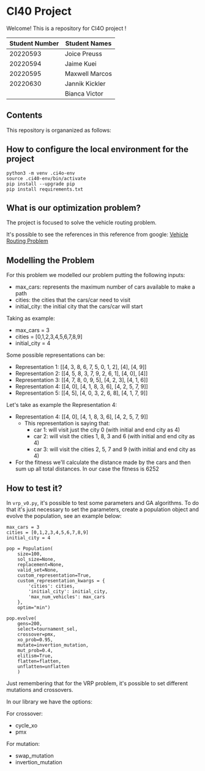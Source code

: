 # CI40 Project

Welcome! This is a repository for CI4O project ! 

| Student Number | Student Names |
|---|---|
| 20220593 | Joice Preuss | 
| 20220594 | Jaime Kuei | 
| 20220595 | Maxwell Marcos | 
| 20220630 | Jannik Kickler | 
|  | Bianca Victor |

## Contents
This repository is organanized as follows:

## How to configure the local environment for the project

 ```
python3 -m venv .ci4o-env
source .ci40-env/bin/activate
pip install --upgrade pip
pip install requirements.txt
 ```

## What is our optimization problem? 

The project is focused to solve the vehicle routing problem. 

It's possible to see the references in this reference from google:
[Vehicle Routing Problem](https://developers.google.com/optimization/routing/vrp)


## Modelling the Problem 

For this problem we modelled our problem putting the following inputs: 

- max_cars: represents the maximum number of cars available to make a path
- cities: the cities that the cars/car need to visit
- initial_city: the initial city that the cars/car will start

Taking as example: 
- max_cars = 3
- cities = [0,1,2,3,4,5,6,7,8,9]
- initial_city = 4

Some possible representations can be: 
- Representation 1: [[4, 3, 8, 6, 7, 5, 0, 1, 2], [4], [4, 9]]
- Representation 2: [[4, 5, 8, 3, 7, 9, 2, 6, 1], [4, 0], [4]]
- Representation 3: [[4, 7, 8, 0, 9, 5], [4, 2, 3], [4, 1, 6]]
- Representation 4: [[4, 0], [4, 1, 8, 3, 6], [4, 2, 5, 7, 9]]
- Representation 5: [[4, 5], [4, 0, 3, 2, 6, 8], [4, 1, 7, 9]]

Let's take as example the Representation 4: 
- Representation 4: [[4, 0], [4, 1, 8, 3, 6], [4, 2, 5, 7, 9]]
    - This representation is saying that: 
        - car 1: will visit just the city 0 (with initial and end city as 4)
        - car 2: will visit the cities 1, 8, 3 and 6 (with initial and end city as 4)
        - car 3: will visit the cities 2, 5, 7 and 9 (with initial and end city as 4)
- For the fitness we'll calculate the distance made by the cars and then sum up all total distances. In our case the fitness is 6252

## How to test it? 

In `vrp_v0.py`, it's possible to test some parameters and GA algorithms. To do that it's just necessary to set the parameters, create a population object and evolve the population, see an example below: 

````
max_cars = 3
cities = [0,1,2,3,4,5,6,7,8,9]
initial_city = 4

pop = Population(
    size=100,
    sol_size=None,
    replacement=None,
    valid_set=None,
    custom_representation=True,
    custom_representation_kwargs = {
        'cities': cities, 
        'initial_city': initial_city, 
        'max_num_vehicles': max_cars
    },
    optim="min")

pop.evolve(
    gens=200, 
    select=tournament_sel, 
    crossover=pmx, 
    xo_prob=0.95, 
    mutate=invertion_mutation, 
    mut_prob=0.4,
    elitism=True,
    flatten=flatten,
    unflatten=unflatten
    )
````

Just remembering that for the VRP problem, it's possible to set different mutations and crossovers.

In our library we have the options: 

For crossover:
- cycle_xo
- pmx

For mutation:
- swap_mutation
- invertion_mutation
